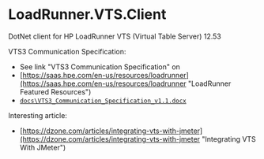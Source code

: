 # LoadRunner.VTS.Client
DotNet client for HP LoadRunner VTS (Virtual Table Server) 12.53

VTS3 Communication Specification:

* See link "VTS3 Communication Specification" on
 * [https://saas.hpe.com/en-us/resources/loadrunner](https://saas.hpe.com/en-us/resources/loadrunner "LoadRunner Featured Resources")
* [`docs\VTS3_Communication_Specification_v1.1.docx`](docs\VTS3_Communication_Specification_v1.1.docx "docs\VTS3_Communication_Specification_v1.1.docx")

Interesting article:

* [https://dzone.com/articles/integrating-vts-with-jmeter](https://dzone.com/articles/integrating-vts-with-jmeter "Integrating VTS With JMeter")